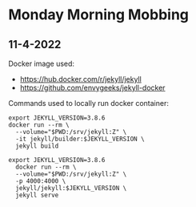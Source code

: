 # Monday Morning Mobbing

## 11-4-2022
Docker image used:
- https://hub.docker.com/r/jekyll/jekyll
- https://github.com/envygeeks/jekyll-docker

Commands used to locally run docker container:
```
export JEKYLL_VERSION=3.8.6
docker run --rm \
  --volume="$PWD:/srv/jekyll:Z" \
  -it jekyll/builder:$JEKYLL_VERSION \
  jekyll build
```

```
export JEKYLL_VERSION=3.8.6
  docker run --rm \
  --volume="$PWD:/srv/jekyll:Z" \
  -p 4000:4000 \
  jekyll/jekyll:$JEKYLL_VERSION \
  jekyll serve
```